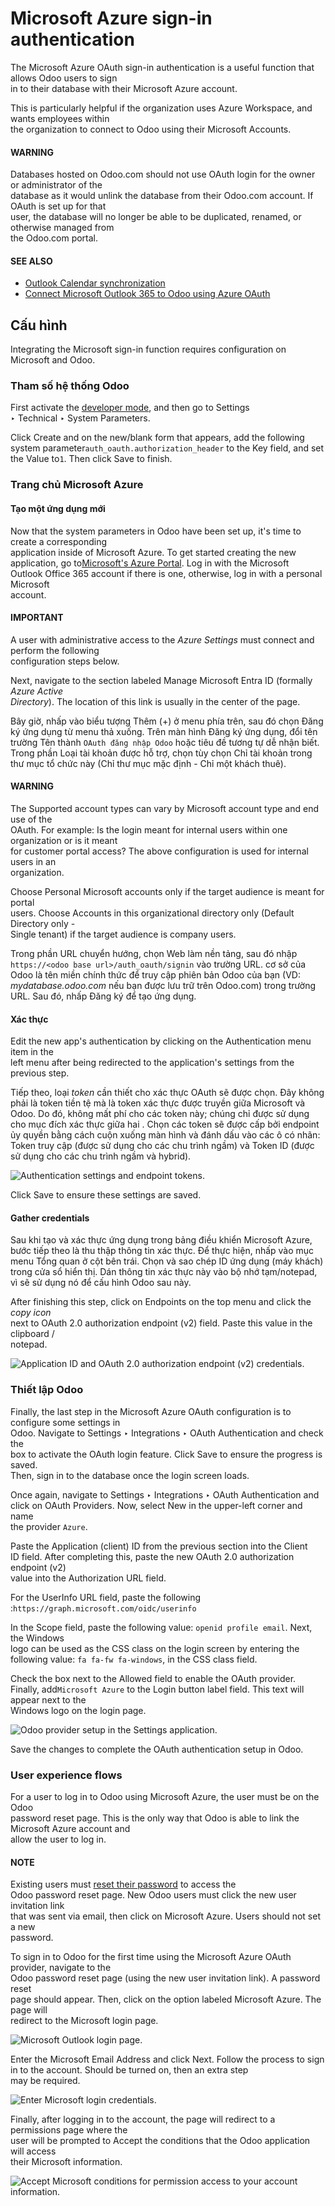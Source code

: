 # Microsoft Azure sign-in authentication

The Microsoft Azure OAuth sign-in authentication is a useful function that allows Odoo users to sign\
in to their database with their Microsoft Azure account.

This is particularly helpful if the organization uses Azure Workspace, and wants employees within\
the organization to connect to Odoo using their Microsoft Accounts.

#### WARNING

Databases hosted on Odoo.com should not use OAuth login for the owner or administrator of the\
database as it would unlink the database from their Odoo.com account. If OAuth is set up for that\
user, the database will no longer be able to be duplicated, renamed, or otherwise managed from\
the Odoo.com portal.

#### SEE ALSO

* [Outlook Calendar synchronization](applications/productivity/calendar/outlook.md)
* [Connect Microsoft Outlook 365 to Odoo using Azure OAuth](applications/general/email_communication/azure_oauth.md)

## Cấu hình

Integrating the Microsoft sign-in function requires configuration on Microsoft and Odoo.

### Tham số hệ thống Odoo

First activate the [developer mode](applications/general/developer_mode.md#developer-mode), and then go to Settings\
‣ Technical ‣ System Parameters.

Click Create and on the new/blank form that appears, add the following system parameter`auth_oauth.authorization_header` to the Key field, and set the Value to`1`. Then click Save to finish.

### Trang chủ Microsoft Azure

#### Tạo một ứng dụng mới

Now that the system parameters in Odoo have been set up, it's time to create a corresponding\
application inside of Microsoft Azure. To get started creating the new application, go to[Microsoft's Azure Portal](https://portal.azure.com/). Log in with the Microsoft\
Outlook Office 365 account if there is one, otherwise, log in with a personal Microsoft\
account.

#### IMPORTANT

A user with administrative access to the _Azure Settings_ must connect and perform the following\
configuration steps below.

Next, navigate to the section labeled Manage Microsoft Entra ID (formally _Azure Active_\
_Directory_). The location of this link is usually in the center of the page.

Bây giờ, nhấp vào biểu tượng Thêm (+) ở menu phía trên, sau đó chọn Đăng ký ứng dụng từ menu thả xuống. Trên màn hình Đăng ký ứng dụng, đổi tên trường Tên thành `OAuth đăng nhập Odoo` hoặc tiêu đề tương tự dễ nhận biết. Trong phần Loại tài khoản được hỗ trợ, chọn tùy chọn Chỉ tài khoản trong thư mục tổ chức này (Chỉ thư mục mặc định - Chỉ một khách thuê).

#### WARNING

The Supported account types can vary by Microsoft account type and end use of the\
OAuth. For example: Is the login meant for internal users within one organization or is it meant\
for customer portal access? The above configuration is used for internal users in an\
organization.

Choose Personal Microsoft accounts only if the target audience is meant for portal\
users. Choose Accounts in this organizational directory only (Default Directory only -\
Single tenant) if the target audience is company users.

Trong phần URL chuyển hướng, chọn Web làm nền tảng, sau đó nhập `https://<odoo base url>/auth_oauth/signin` vào trường URL. cơ sở của Odoo là tên miền chính thức để truy cập phiên bản Odoo của bạn (VD: _mydatabase.odoo.com_ nếu bạn được lưu trữ trên Odoo.com) trong trường URL. Sau đó, nhấp Đăng ký để tạo ứng dụng.

#### Xác thực

Edit the new app's authentication by clicking on the Authentication menu item in the\
left menu after being redirected to the application's settings from the previous step.

Tiếp theo, loại _token_ cần thiết cho xác thực OAuth sẽ được chọn. Đây không phải là token tiền tệ mà là token xác thực được truyền giữa Microsoft và Odoo. Do đó, không mất phí cho các token này; chúng chỉ được sử dụng cho mục đích xác thực giữa hai . Chọn các token sẽ được cấp bởi endpoint ủy quyền bằng cách cuộn xuống màn hình và đánh dấu vào các ô có nhãn: Token truy cập (được sử dụng cho các chu trình ngầm) và Token ID (được sử dụng cho các chu trình ngầm và hybrid).

![Authentication settings and endpoint tokens.](../../../.gitbook/assets/authentication-tokens.png)

Click Save to ensure these settings are saved.

#### Gather credentials

Sau khi tạo và xác thực ứng dụng trong bảng điều khiển Microsoft Azure, bước tiếp theo là thu thập thông tin xác thực. Để thực hiện, nhấp vào mục menu Tổng quan ở cột bên trái. Chọn và sao chép ID ứng dụng (máy khách) trong cửa sổ hiển thị. Dán thông tin xác thực này vào bộ nhớ tạm/notepad, vì sẽ sử dụng nó để cấu hình Odoo sau này.

After finishing this step, click on Endpoints on the top menu and click the _copy icon_\
next to OAuth 2.0 authorization endpoint (v2) field. Paste this value in the clipboard /\
notepad.

![Application ID and OAuth 2.0 authorization endpoint (v2) credentials.](../../../.gitbook/assets/overview-azure-app.png)

### Thiết lập Odoo

Finally, the last step in the Microsoft Azure OAuth configuration is to configure some settings in\
Odoo. Navigate to Settings ‣ Integrations ‣ OAuth Authentication and check the\
box to activate the OAuth login feature. Click Save to ensure the progress is saved.\
Then, sign in to the database once the login screen loads.

Once again, navigate to Settings ‣ Integrations ‣ OAuth Authentication and\
click on OAuth Providers. Now, select New in the upper-left corner and name\
the provider `Azure`.

Paste the Application (client) ID from the previous section into the Client\
ID field. After completing this, paste the new OAuth 2.0 authorization endpoint (v2)\
value into the Authorization URL field.

For the UserInfo URL field, paste the following :`https://graph.microsoft.com/oidc/userinfo`

In the Scope field, paste the following value: `openid profile email`. Next, the Windows\
logo can be used as the CSS class on the login screen by entering the following value: `fa fa-fw fa-windows`, in the CSS class field.

Check the box next to the Allowed field to enable the OAuth provider. Finally, add`Microsoft Azure` to the Login button label field. This text will appear next to the\
Windows logo on the login page.

![Odoo provider setup in the Settings application.](../../../.gitbook/assets/odoo-provider-settings.png)

Save the changes to complete the OAuth authentication setup in Odoo.

### User experience flows

For a user to log in to Odoo using Microsoft Azure, the user must be on the Odoo\
password reset page. This is the only way that Odoo is able to link the Microsoft Azure account and\
allow the user to log in.

#### NOTE

Existing users must [reset their password](applications/general/users.md#users-reset-password) to access the\
Odoo password reset page. New Odoo users must click the new user invitation link\
that was sent via email, then click on Microsoft Azure. Users should not set a new\
password.

To sign in to Odoo for the first time using the Microsoft Azure OAuth provider, navigate to the\
Odoo password reset page (using the new user invitation link). A password reset\
page should appear. Then, click on the option labeled Microsoft Azure. The page will\
redirect to the Microsoft login page.

![Microsoft Outlook login page.](../../../.gitbook/assets/odoo-login.png)

Enter the Microsoft Email Address and click Next. Follow the process to sign\
in to the account. Should be turned on, then an extra step\
may be required.

![Enter Microsoft login credentials.](../../../.gitbook/assets/login-next.png)

Finally, after logging in to the account, the page will redirect to a permissions page where the\
user will be prompted to Accept the conditions that the Odoo application will access\
their Microsoft information.

![Accept Microsoft conditions for permission access to your account information.](../../../.gitbook/assets/accept-access.png)
